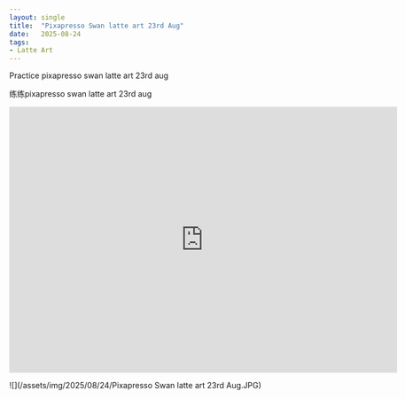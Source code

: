 ```yaml
---
layout: single
title:  "Pixapresso Swan latte art 23rd Aug"
date:   2025-08-24
tags:
- Latte Art
---
```


Practice pixapresso swan latte art 23rd aug

练练pixapresso swan latte art 23rd aug

<div class="embed-container">
  <iframe
      src="https://www.youtube.com/embed/68NH48FXU5M"
      width="700"
      height="480"
      frameborder="0"
      allowfullscreen="true">
  </iframe>
</div>

![](/assets/img/2025/08/24/Pixapresso Swan latte art 23rd Aug.JPG)
